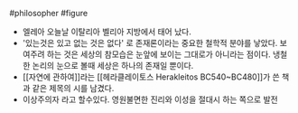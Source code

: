 #philosopher #figure
- 엘레아 오늘날 이탈리아 벨리아 지방에서 태어 났다.
- '있는것은 있고 없는 것은 없다' 로 존재론이라는 중요한 철학적 분야를 낳았다. 보여주려 하는 것은 세상의 참모습은 눈앞에 보이는 그대로가 아니라는 점이다. 냉철한 논리의 눈으로 볼때 세상은 하나의 존재일 뿐이다.
- [[자연에 관하여]]라는 [[헤라클레이토스 Herakleitos BC540~BC480]]가 쓴 책과 같은 제목의 시를 남겼다.
- 이상주의자 라고 할수있다. 영원불면한 진리와 이성을 절대시 하는 쪽으로 발전
